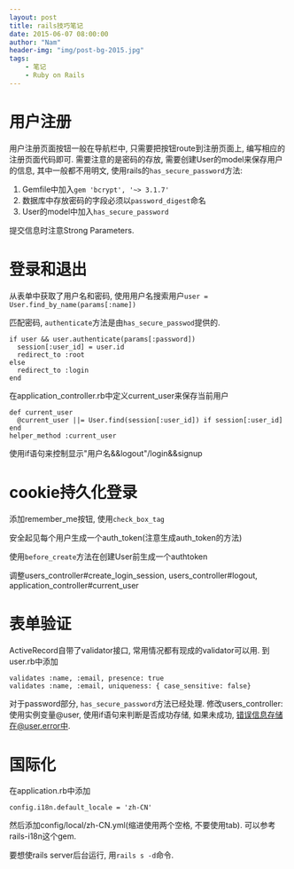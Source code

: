 ```yaml
---
layout: post
title: rails技巧笔记
date: 2015-06-07 08:00:00
author: "Nam"
header-img: "img/post-bg-2015.jpg"
tags:
    - 笔记
    - Ruby on Rails
---
```


用户注册
===

用户注册页面按钮一般在导航栏中, 只需要把按钮route到注册页面上, 编写相应的注册页面代码即可. 需要注意的是密码的存放, 需要创建User的model来保存用户的信息, 其中一般都不用明文, 使用rails的`has_secure_password`方法:

1. Gemfile中加入`gem 'bcrypt', '~> 3.1.7'`
2. 数据库中存放密码的字段必须以`password_digest`命名
3. User的model中加入`has_secure_password`

提交信息时注意Strong Parameters.

登录和退出
===
从表单中获取了用户名和密码, 使用用户名搜索用户`user = User.find_by_name(params[:name])`

匹配密码, `authenticate`方法是由`has_secure_passwod`提供的.

    if user && user.authenticate(params[:password])
      session[:user_id] = user.id
      redirect_to :root
    else
      redirect_to :login
    end

在application_controller.rb中定义current_user来保存当前用户

    def current_user
      @current_user ||= User.find(session[:user_id]) if session[:user_id]
    end
    helper_method :current_user

使用if语句来控制显示"用户名&&logout"/login&&signup

cookie持久化登录
===

添加remember_me按钮, 使用`check_box_tag`

安全起见每个用户生成一个auth_token(注意生成auth_token的方法)

使用`before_create`方法在创建User前生成一个authtoken

调整users_controller#create_login_session, users_controller#logout, application_controller#current_user

表单验证
===
ActiveRecord自带了validator接口, 常用情况都有现成的validator可以用.
到user.rb中添加

    validates :name, :email, presence: true
    validates :name, :email, uniqueness: { case_sensitive: false}

对于password部分, `has_secure_password`方法已经处理.
修改users_controller: 使用实例变量@user, 使用if语句来判断是否成功存储, 如果未成功, 错误信息存储在@user.error中.

国际化
===
在application.rb中添加

    config.i18n.default_locale = 'zh-CN'

然后添加config/local/zh-CN.yml(缩进使用两个空格, 不要使用tab). 可以参考rails-i18n这个gem.

要想使rails server后台运行, 用`rails s -d`命令.
